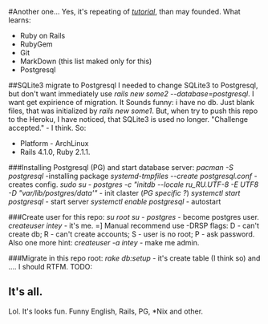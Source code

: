 #Another one...
Yes, it's repeating of [*tutorial*](http://railstutorial.ru/chapters/4_0/beginning#sec-the_first_application), 
than may founded.
What learns:
* Ruby on Rails
* RubyGem
* Git
* MarkDown (this list maked only for this)
* Postgresql

##SQLite3 migrate to Postgresql
I needed to change SQLite3 to Postgresql, but don't want immediately use
_rails new some2 --database=postgresql_.
I want get expirience of migration. It Sounds funny: i have no db. Just blank
files, that was initialized by _rails new some1_. But, when try to push this
repo to the Heroku, I have noticed, that SQLite3 is used no longer. 
"Challenge accepted." - I think. 
So:
* Platform - ArchLinux
* Rails 4.1.0, Ruby 2.1.1.

###Installing Postgresql (PG) and start database server:
_pacman -S postgresql_ -installing package
_systemd-tmpfiles --create postgresql.conf_ - creates config.
_sudo su - postgres -c "initdb --locale ru_RU.UTF-8 -E UTF8 -D "var/lib/postgres/data'"_ - init claster (*PG specific ?*)
_systemctl start postgresql_ - start server
_systemctl enable postgresql_ - autostart

###Create user for this repo:
_su root
su - postgres_ - become postgres user.
_createuser intey_ - it's me. =]
Manual recommend use -DRSP flags:
D - can't create db; 
R - can't create accounts; 
S - user is no root;
P - ask password.
Also one more hint:
_createuser -a intey_ - make me admin.

###Migrate
in this repo root:
_rake db:setup_ - it's create table (I think so) and .... I should RTFM. TODO:

## It's all.
Lol. It's looks fun. Funny English, Rails, PG, \*Nix and other.
